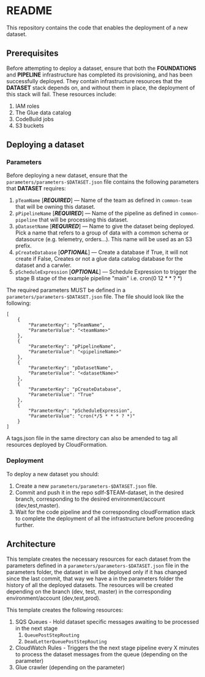 # README 
This repository contains the code that enables the deployment of a new dataset.
 
## Prerequisites
Before attempting to deploy a dataset, ensure that both the **FOUNDATIONS** and **PIPELINE** infrastructure has completed its provisioning, and has been successfully deployed. They contain infrastructure resources that the **DATASET**  stack depends on, and without them in place, the deployment of this stack will fail. These resources include:
1. IAM roles
2. The Glue data catalog
3. CodeBuild jobs
4. S3 buckets

## Deploying a dataset

### Parameters
Before deploying a new dataset, ensure that the `parameters/parameters-$DATASET.json` file contains the following parameters that **DATASET** requires:

1. `pTeamName` [***REQUIRED***] — Name of the team as defined in `common-team` that will be owning this dataset.
1. `pPipelineName` [***REQUIRED***] — Name of the pipeline as defined in `common-pipeline` that will be processing this dataset.
1. `pDatasetName` [***REQUIRED***] — Name to give the dataset being deployed. Pick a name that refers to a group of data with a common schema or datasource (e.g. telemetry, orders...). This name will be used as an S3 prefix.
1. `pCreateDatabase` [***OPTIONAL***] — Create a database if True, it will not create if False, Creates or not a glue data catalog database for the dataset and a carwler.
1. `pScheduleExpression` [***OPTIONAL***] — Schedule Expression to trigger the stage B stage of the example pipeline "main" i.e. cron(0 12 * * ? *)

The required parameters MUST be defined in a `parameters/parameters-$DATASET.json` file. The file should look like the following:

    [
        {
            "ParameterKey": "pTeamName",
            "ParameterValue": "<teamName>"
        },
        {
            "ParameterKey": "pPipelineName",
            "ParameterValue": "<pipelineName>"
        },
        {
            "ParameterKey": "pDatasetName",
            "ParameterValue": "<datasetName>"
        },
        {
            "ParameterKey": "pCreateDatabase",
            "ParameterValue": "True"
        },
        {
            "ParameterKey": "pScheduleExpression",
            "ParameterValue": "cron(*/5 * * * ? *)"
        }
    ]

A tags.json file in the same directory can also be amended to tag all resources deployed by CloudFormation.

### Deployment
To deploy a new dataset you should:
1. Create a new `parameters/parameters-$DATASET.json` file.
1. Commit and push it in the repo sdlf-$TEAM-dataset, in the desired branch, corresponding to the desired environment/account (dev,test,master).
1. Wait for the code pipeline and the corresponding cloudFormation stack to complete the deployment of all the infrastructure before proceeding further.

## Architecture

This template creates the necessary resources for each dataset from the parameters defined in a `parameters/parameters-$DATASET.json` file in the parameters folder, the dataset in will be deployed only if it has changed since the last commit, that way we have a in the parameters folder the history of all the deployed datasets.
The resources will be created depending on the branch (dev, test, master) in the corresponding environment/account (dev,test,prod).

This template creates the following resources:
1. SQS Queues - Hold dataset specific messages awaiting to be processed in the next stage
   1. `QueuePostStepRouting`
   2. `DeadLetterQueuePostStepRouting`
2. CloudWatch Rules - Triggers the the next stage pipeline every X minutes to process the dataset messages from the queue (depending on the parameter)
3. Glue crawler (depending on the parameter)
